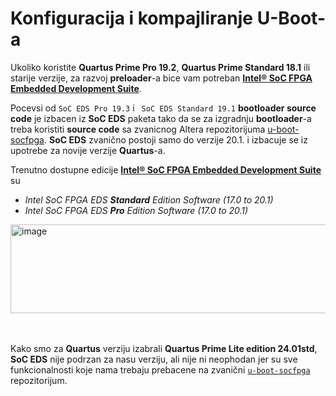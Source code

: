 # Konfiguracija i kompajliranje U-Boot-a

Ukoliko koristite **Quartus Prime Pro 19.2**, **Quartus Prime Standard 18.1** ili starije verzije, za razvoj 
**preloader**-a bice vam potreban [**Intel® SoC FPGA Embedded Development Suite**](https://www.intel.com/content/www/us/en/collections/products/fpga/software/downloads.html?edition=standard&platform=linux&download_manager=direct&f:os-rdc=%5BLinux*%5D).</br>

Pocevsi od `SoC EDS Pro 19.3` i ` SoC EDS Standard 19.1` **bootloader source code** je izbacen iz **SoC EDS** paketa 
tako da se za izgradnju **bootloader**-a treba koristiti **source code** sa zvanicnog Altera repozitorijuma [u-boot-socfpga](https://github.com/altera-opensource/u-boot-socfpga).
**SoC EDS** zvanično postoji samo do verzije 20.1. i izbacuje se iz upotrebe za novije verzije **Quartus**-a.</br>

Trenutno dostupne edicije [**Intel® SoC FPGA Embedded Development Suite**](https://www.intel.com/content/www/us/en/collections/products/fpga/software/downloads.html?edition=standard&platform=linux&download_manager=direct&f:os-rdc=%5BLinux*%5D) su
- *Intel SoC FPGA EDS **Standard** Edition Software (17.0 to 20.1)*
- *Intel SoC FPGA EDS **Pro** Edition Software (17.0 to 20.1)*</br>

<img width="1443" height="142" alt="image" src="https://github.com/user-attachments/assets/ab8b8ba4-e217-4ad0-acc7-7e805ff6fe48" /></br></br></br>

Kako smo za **Quartus** verziju izabrali **Quartus Prime Lite edition 24.01std**, **SoC EDS** nije podrzan za nasu verziju, ali nije ni neophodan jer su sve funkcionalnosti koje nama trebaju prebacene na zvanični [`u-boot-socfpga`](https://github.com/altera-opensource/u-boot-socfpga) repozitorijum.


